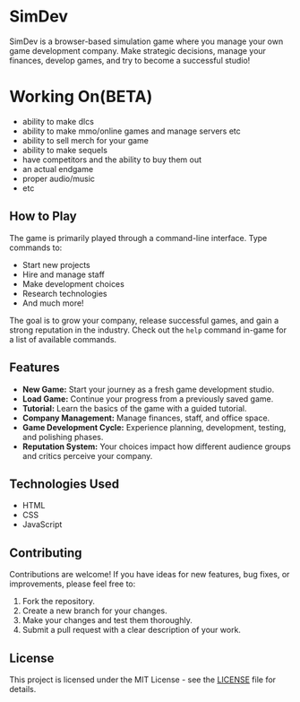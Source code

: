 # SimDev

SimDev is a browser-based simulation game where you manage your own game development company. Make strategic decisions, manage your finances, develop games, and try to become a successful studio!


# Working On(BETA)
- ability to make dlcs
- ability to make mmo/online games and manage servers etc
- ability to sell merch for your game
- ability to make sequels
- have competitors and the ability to buy them out
- an actual endgame
- proper audio/music
- etc


## How to Play

The game is primarily played through a command-line interface. Type commands to:
- Start new projects
- Hire and manage staff
- Make development choices
- Research technologies
- And much more!

The goal is to grow your company, release successful games, and gain a strong reputation in the industry. Check out the `help` command in-game for a list of available commands.

## Features

- **New Game:** Start your journey as a fresh game development studio.
- **Load Game:** Continue your progress from a previously saved game.
- **Tutorial:** Learn the basics of the game with a guided tutorial.
- **Company Management:** Manage finances, staff, and office space.
- **Game Development Cycle:** Experience planning, development, testing, and polishing phases.
- **Reputation System:** Your choices impact how different audience groups and critics perceive your company.

## Technologies Used

- HTML
- CSS
- JavaScript

## Contributing

Contributions are welcome! If you have ideas for new features, bug fixes, or improvements, please feel free to:
1. Fork the repository.
2. Create a new branch for your changes.
3. Make your changes and test them thoroughly.
4. Submit a pull request with a clear description of your work.

## License

This project is licensed under the MIT License - see the [LICENSE](LICENSE) file for details.
